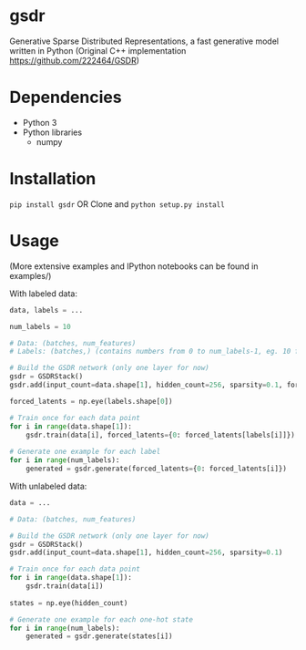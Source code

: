 # gsdr
Generative Sparse Distributed Representations, a fast generative model written in Python (Original C++ implementation https://github.com/222464/GSDR)

# Dependencies
- Python 3
- Python libraries
    - numpy
    
# Installation
`pip install gsdr`
OR
Clone and `python setup.py install`

# Usage
(More extensive examples and IPython notebooks can be found in examples/)

With labeled data:
```Python
data, labels = ...

num_labels = 10

# Data: (batches, num_features)
# Labels: (batches,) (contains numbers from 0 to num_labels-1, eg. 10 for MNIST)

# Build the GSDR network (only one layer for now)
gsdr = GSDRStack()
gsdr.add(input_count=data.shape[1], hidden_count=256, sparsity=0.1, forced_latent_count=labels.shape[0])

forced_latents = np.eye(labels.shape[0])

# Train once for each data point
for i in range(data.shape[1]):
    gsdr.train(data[i], forced_latents={0: forced_latents[labels[i]]})
    
# Generate one example for each label
for i in range(num_labels):
    generated = gsdr.generate(forced_latents={0: forced_latents[i]})
```

With unlabeled data:
```Python
data = ...

# Data: (batches, num_features)

# Build the GSDR network (only one layer for now)
gsdr = GSDRStack()
gsdr.add(input_count=data.shape[1], hidden_count=256, sparsity=0.1)

# Train once for each data point
for i in range(data.shape[1]):
    gsdr.train(data[i])
    
states = np.eye(hidden_count)

# Generate one example for each one-hot state
for i in range(num_labels):
    generated = gsdr.generate(states[i])
```
